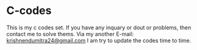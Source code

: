 # C-codes
This is my c codes set.
If you have any inquary or dout or problems, then contact me to solve thems.
Via my another E-mail: krishnendumitra24@gmail.com
I am try to update the codes time to time.
